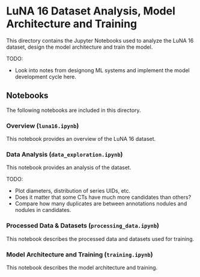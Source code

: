 # LuNA 16 Dataset Analysis, Model Architecture and Training

This directory contains the Jupyter Notebooks used to analyze the LuNA 16 dataset, design the model architecture and train the model.

TODO: 
- Look into notes from designong ML systems and implement the model development cycle here.

## Notebooks

The following notebooks are included in this directory.

### Overview (`luna16.ipynb`)

This notebook provides an overview of the LuNA 16 dataset.

### Data Analysis (`data_exploration.ipynb`)

This notebook provides an analysis of the dataset.

TODO: 
- Plot diameters, distribution of series UIDs, etc.
- Does it matter that some CTs have much more candidates than others?
- Compare how many duplicates are between annotations nodules and nodules in candidates.


### Processed Data & Datasets (`processing_data.ipynb`)

This notebook describes the processed data and datasets used for training.

### Model Architecture and Training (`training.ipynb`)

This notebook describes the model architecture and training.
